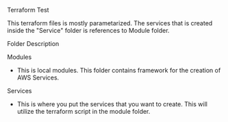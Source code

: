 Terraform Test

This terraform files is mostly parametarized. The services that is created inside the "Service" folder is references to Module folder.



Folder Description

Modules
  - This is local modules. This folder contains framework for the creation of AWS Services. 

Services
  - This is where you put the services that you want to create. This will utilize the terraform script in the module folder.
